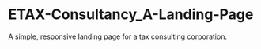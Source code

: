 # ETAX-Consultancy_A-Landing-Page

A simple, responsive landing page for a tax consulting corporation.

